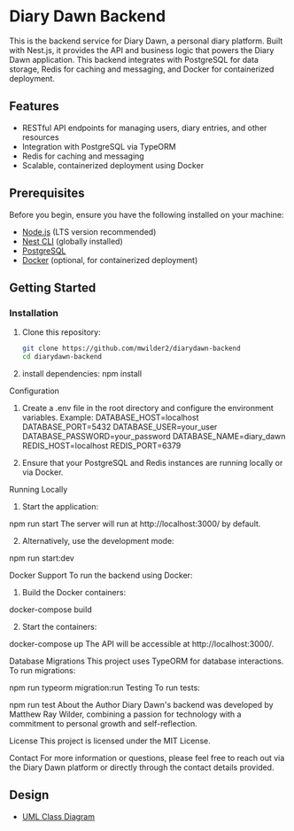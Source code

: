 # Diary Dawn Backend

This is the backend service for Diary Dawn, a personal diary platform. Built with Nest.js, it provides the API and business logic that powers the Diary Dawn application. This backend integrates with PostgreSQL for data storage, Redis for caching and messaging, and Docker for containerized deployment.

## Features
- RESTful API endpoints for managing users, diary entries, and other resources
- Integration with PostgreSQL via TypeORM
- Redis for caching and messaging
- Scalable, containerized deployment using Docker

## Prerequisites
Before you begin, ensure you have the following installed on your machine:
- [Node.js](https://nodejs.org/) (LTS version recommended)
- [Nest CLI](https://docs.nestjs.com/cli/overview) (globally installed)
- [PostgreSQL](https://www.postgresql.org/)
- [Docker](https://www.docker.com/) (optional, for containerized deployment)

## Getting Started

### Installation
1. Clone this repository:
   ```bash
   git clone https://github.com/mwilder2/diarydawn-backend
   cd diarydawn-backend

2. install dependencies:
npm install

Configuration
1. Create a .env file in the root directory and configure the environment variables. Example:
DATABASE_HOST=localhost
DATABASE_PORT=5432
DATABASE_USER=your_user
DATABASE_PASSWORD=your_password
DATABASE_NAME=diary_dawn
REDIS_HOST=localhost
REDIS_PORT=6379

2. Ensure that your PostgreSQL and Redis instances are running locally or via Docker.

Running Locally
1. Start the application:

npm run start
The server will run at http://localhost:3000/ by default.

2. Alternatively, use the development mode:

npm run start:dev

Docker Support
To run the backend using Docker:
1. Build the Docker containers:

docker-compose build

2. Start the containers:

docker-compose up
The API will be accessible at http://localhost:3000/.

Database Migrations
This project uses TypeORM for database interactions. To run migrations:


npm run typeorm migration:run
Testing
To run tests:


npm run test
About the Author
Diary Dawn's backend was developed by Matthew Ray Wilder, combining a passion for technology with a commitment to personal growth and self-reflection.

License
This project is licensed under the MIT License.

Contact
For more information or questions, please feel free to reach out via the Diary Dawn platform or directly through the contact details provided.

## Design
- [UML Class Diagram](/https://github.com/mwilder2/diarydawn-backend/wiki/Diary-Dawn-UML-Diagram)
